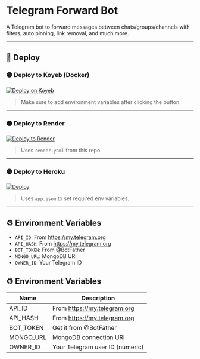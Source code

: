 # Telegram Forward Bot

A Telegram bot to forward messages between chats/groups/channels with filters, auto pinning, link removal, and much more.

---

## 🚀 Deploy

### 🟣 Deploy to Koyeb (Docker)
[![Deploy on Koyeb](https://www.koyeb.com/static/images/button/deploy.svg)](https://app.koyeb.com/deploy?type=docker&gitprovider=github&repository=jairamjiki/Forward-bot&branch=main)

> Make sure to add environment variables after clicking the button.

---

### 🟠 Deploy to Render
[![Deploy to Render](https://render.com/images/deploy-to-render-button.svg)](https://render.com/deploy?repo=https://github.com/jairamjiki/Forward-bot)

> Uses `render.yaml` from this repo.

---

### 🟣 Deploy to Heroku
[![Deploy](https://www.herokucdn.com/deploy/button.svg)](https://heroku.com/deploy?template=https://github.com/jairamjiki/Forward-bot)

> Uses `app.json` to set required env variables.

---

## ⚙️ Environment Variables

- `API_ID`: From https://my.telegram.org
- `API_HASH`: From https://my.telegram.org
- `BOT_TOKEN`: From @BotFather
- `MONGO_URL`: MongoDB URI
- `OWNER_ID`: Your Telegram ID


## ⚙️ Environment Variables

| Name       | Description                         |
|------------|-------------------------------------|
| API_ID     | From https://my.telegram.org        |
| API_HASH   | From https://my.telegram.org        |
| BOT_TOKEN  | Get it from @BotFather              |
| MONGO_URL  | MongoDB connection URI              |
| OWNER_ID   | Your Telegram user ID (numeric)     |
